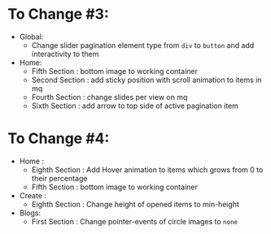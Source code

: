# To Change #3:
- Global:
  - Change slider pagination element type from `div` to `button` and add interactivity to them
- Home:
  - Fifth Section : bottom image to working container
  - Second Section : add sticky position with scroll animation to items in mq
  - Fourth Section : change slides per view on mq 
  - Sixth Section : add arrow to top side of active pagination item 

# To Change #4:
- Home :
  - Eighth Section : Add Hover animation to items which grows from 0 to their percentage
  - Fifth Section : bottom image to working container
- Create :
  - Eighth Section : Change height of opened items to min-height
- Blogs:
  - First Section : Change pointer-events of circle images to `none`
